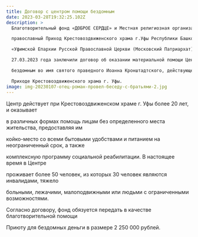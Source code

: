 ```yaml
---
title: Договор с центром помощи бездомным
date: 2023-03-28T19:32:25.102Z
description: >
  Благотворительный фонд «ДОБРОЕ СЕРДЦЕ» и Местная религиозная организация

  православный Приход Крестовоздвиженского храма г.Уфы Республики Башкортостан

  «Уфимской Епархии Русской Православной Церкви (Московский Патриархат)»,

  27.03.2023 года заключили договор об оказании материальной помощи Центру помощи

  бездомным во имя святого праведного Иоанна Кронштадтского, действующему при

  Приходе Крестовоздвиженского храма г. Уфы.
image: img-20230107-отец-роман-провел-беседу-с-братьями-2.jpg
---
```

Центр действует при Крестовоздвиженском храме г. Уфы более 20 лет, и оказывает

в различных формах помощь лицам без определенного места жительства, предоставляя им

койко-место со всеми бытовыми удобствами и питанием на неограниченный срок, а также

комплексную программу социальной реабилитации. В настоящее время в Центре

проживает более 50 человек, из которых 30 человек являются инвалидами, тяжело

больными, лежачими, малоподвижными или людьми с ограниченными возможностями.

Согласно договору, фонд обязуется передать в качестве благотворительной помощи

Приюту для бездомных деньги в размере 2 250 000 рублей.